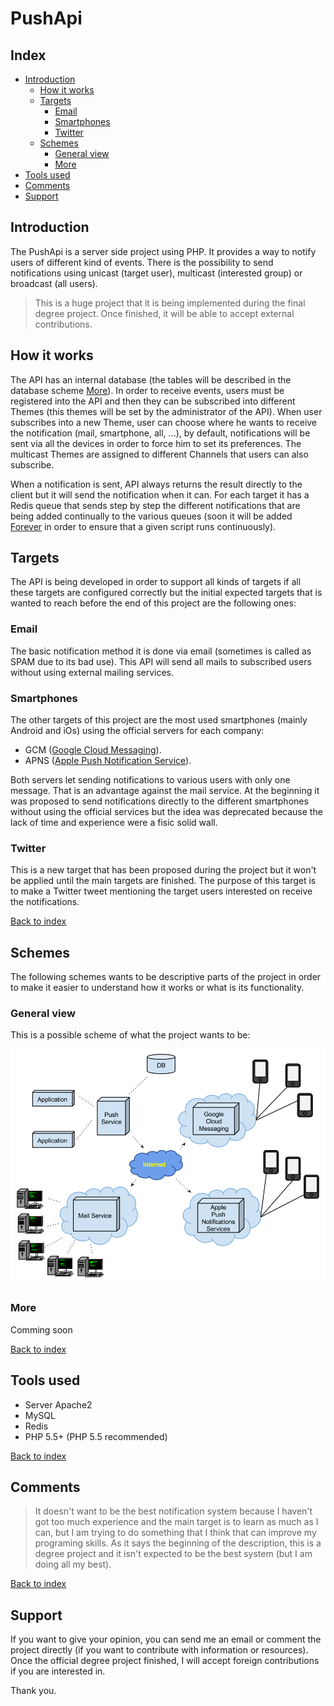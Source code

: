 # PushApi

## Index

- [Introduction](#introduction)
  - [How it works](#how-it-works)
  - [Targets](#targets)
    - [Email](#email)
    - [Smartphones](#smartphones)
    - [Twitter](#twitter)
  - [Schemes](#shemes)
    - [General view](#general-view)
    - [More](#more)
- [Tools used](#tools-used)
- [Comments](#comments)
- [Support](#support)

## Introduction

The PushApi is a server side project using PHP. It provides a way to notify users of different kind of events. There is the possibility to send notifications using unicast (target user), multicast (interested group) or broadcast (all users).

> This is a huge project that it is being implemented during the final degree project. Once finished, it will be able to accept external contributions.

## How it works

The API has an internal database (the tables will be described in the database scheme [More](#more)).
In order to receive events, users must be registered into the API and then they can be subscribed into different Themes (this themes will be set by the administrator of the API). When user subscribes into a new Theme, user can choose where he wants to receive the notification (mail, smartphone, all, ...), by default, notifications will be sent via all the devices in order to force him to set its preferences.
The multicast Themes are assigned to different Channels that users can also subscribe.

When a notification is sent, API always returns the result directly to the client but it will send the notification when it can. For each target it has a Redis queue that sends step by step the different notifications that are being added continually to the various queues (soon it will be added [Forever](http://github.com/nodejitsu/forever) in order to ensure that a given script runs continuously).

## Targets

The API is being developed in order to support all kinds of targets if all these targets are configured correctly but the initial expected targets that is wanted to reach before the end of this project are the following ones:

### Email

The basic notification method it is done via email (sometimes is called as SPAM due to its bad use). This API will send all mails to subscribed users without using external mailing services.


### Smartphones

The other targets of this project are the most used smartphones (mainly Android and iOs) using the official servers for each company:
- GCM ([Google Cloud Messaging](https://developer.android.com/google/gcm/index.html)).
- APNS ([Apple Push Notification Service](https://developer.apple.com/library/ios/documentation/NetworkingInternet/Conceptual/RemoteNotificationsPG/Chapters/ApplePushService.html)).

Both servers let sending notifications to various users with only one message. That is an advantage against the mail service.
At the beginning it was proposed to send notifications directly to the different smartphones without using the official services but the idea was deprecated because the lack of time and experience were a fisic solid wall.

### Twitter

This is a new target that has been proposed during the project but it won't be applied until the main targets are finished. The purpose of this target is to make a Twitter tweet mentioning the target users interested on receive the notifications.

[Back to index](#index)

## Schemes

The following schemes wants to be descriptive parts of the project in order to make it easier to understand how it works or what is its functionality.

### General view

This is a possible scheme of what the project wants to be:

![pushApi](img/option3.png)

### More

Comming soon

[Back to index](#index)

## Tools used
- Server Apache2
- MySQL
- Redis
- PHP 5.5+ (PHP 5.5 recommended)

[Back to index](#index)

## Comments

> It doesn't want to be the best notification system because I haven't got too much experience and the main target is to learn as much as I can, but I am trying to do something that I think that can improve my programing skills. As it says the beginning of the description, this is a degree project and it isn't expected to be the best system (but I am doing all my best).

[Back to index](#index)

## Support

If you want to give your opinion, you can send me an email or comment the project directly (if you want to contribute with information or resources). Once the official degree project finished, I will accept foreign contributions if you are interested in.

Thank you.